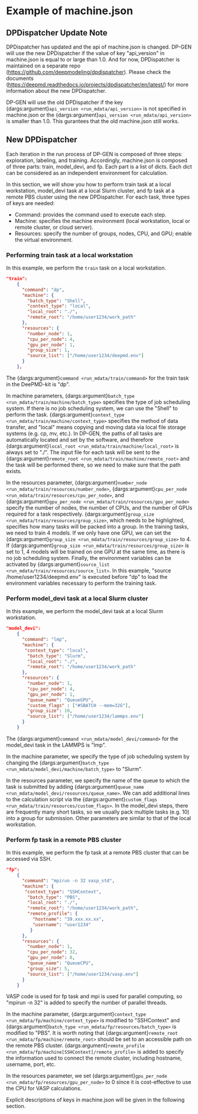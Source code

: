 # Example of machine.json

## DPDispatcher Update Note

DPDispatcher has updated and the api of machine.json is changed. DP-GEN will use the new DPDispatcher if the value of key "api_version" in machine.json is equal to or large than 1.0. And for now, DPDispatcher is maintained on a separate repo (https://github.com/deepmodeling/dpdispatcher). Please check the documents (https://deepmd.readthedocs.io/projects/dpdispatcher/en/latest/) for more information about the new DPDispatcher. 

DP-GEN will use the old DPDispatcher if the key {dargs:argument}`api_version <run_mdata/api_version>` is not specified in machine.json or the {dargs:argument}`api_version <run_mdata/api_version>` is smaller than 1.0. This gurantees that the old machine.json still works.

## New DPDispatcher

Each iteration in the run process of DP-GEN is composed of three steps: exploration, labeling, and training. Accordingly, machine.json is composed of three parts: train, model_devi, and fp. Each part is a list of dicts. Each dict can be considered as an independent environment for calculation. 

In this section, we will show you how to perform train task at a local workstation, model_devi task at a local Slurm cluster, and fp task at a remote PBS cluster using the new DPDispatcher. For each task, three types of keys are needed:
- Command: provides the command used to execute each step.
- Machine: specifies the machine environment (local workstation, local or remote cluster, or cloud server).
- Resources: specify the number of groups, nodes, CPU, and GPU; enable the virtual environment.

### Performing train task at a local workstation

In this example, we perform the `train` task on a local workstation.

```json
"train":
    {
      "command": "dp",
      "machine": {
        "batch_type": "Shell",
        "context_type": "local",
        "local_root": "./",
        "remote_root": "/home/user1234/work_path"
      },
      "resources": {
        "number_node": 1,
        "cpu_per_node": 4,
        "gpu_per_node": 1,
        "group_size": 1,
        "source_list": ["/home/user1234/deepmd.env"]
      }
    },
```

The {dargs:argument}`command <run_mdata/train/command>` for the train task in the DeePMD-kit is "dp".

In machine parameters, {dargs:argument}`batch_type <run_mdata/train/machine/batch_type>` specifies the type of job scheduling system. If there is no job scheduling system, we can use the "Shell" to perform the task. {dargs:argument}`context_type <run_mdata/train/machine/context_type>` specifies the method of data transfer, and "local" means copying and moving data via local file storage systems (e.g. cp, mv, etc.). In DP-GEN, the paths of all tasks are automatically located and set by the software, and therefore {dargs:argument}`local_root <run_mdata/train/machine/local_root>` is always set to "./". The input file for each task will be sent to the {dargs:argument}`remote_root <run_mdata/train/machine/remote_root>` and the task will be performed there, so we need to make sure that the path exists.

In the resources parameter, {dargs:argument}`number_node <run_mdata/train/resources/number_node>`, {dargs:argument}`cpu_per_node <run_mdata/train/resources/cpu_per_node>`, and {dargs:argument}`gpu_per_node <run_mdata/train/resources/gpu_per_node>` specify the number of nodes, the number of CPUs, and the number of GPUs required for a task respectively. {dargs:argument}`group_size <run_mdata/train/resources/group_size>`, which needs to be highlighted, specifies how many tasks will be packed into a group. In the training tasks, we need to train 4 models. If we only have one GPU, we can set the {dargs:argument}`group_size <run_mdata/train/resources/group_size>` to 4. If {dargs:argument}`group_size <run_mdata/train/resources/group_size>` is set to 1, 4  models will be trained on one GPU at the same time, as there is no job scheduling system. Finally, the environment variables can be activated by {dargs:argument}`source_list <run_mdata/train/resources/source_list>`. In this example, "source /home/user1234/deepmd.env" is executed before "dp" to load the environment variables necessary to perform the training task.

### Perform model_devi task at a local Slurm cluster

In this example, we perform the model_devi task at a local Slurm workstation.

```json
"model_devi":
    {
      "command": "lmp",
      "machine": {
       "context_type": "local",
        "batch_type": "Slurm",
        "local_root": "./",
        "remote_root": "/home/user1234/work_path"
      },
      "resources": {
        "number_node": 1,
        "cpu_per_node": 4,
        "gpu_per_node": 1,
        "queue_name": "QueueGPU",
        "custom_flags" : ["#SBATCH --mem=32G"],
        "group_size": 10,
        "source_list": ["/home/user1234/lammps.env"]
      }
    }
```

The {dargs:argument}`command <run_mdata/model_devi/command>` for the model_devi task in the LAMMPS is "lmp".

In the machine parameter, we specify the type of job scheduling system by changing the {dargs:argument}`batch_type <run_mdata/model_devi/machine/batch_type>` to "Slurm".

In the resources parameter, we specify the name of the queue to which the task is submitted by adding {dargs:argument}`queue_name <run_mdata/model_devi/resources/queue_name>`. We can add additional lines to the calculation script via the {dargs:argument}`custom_flags <run_mdata/train/resources/custom_flags>`. In the model_devi steps, there are frequently many short tasks, so we usually pack multiple tasks (e.g. 10) into a group for submission. Other parameters are similar to that of the local workstation.

### Perform fp task in a remote PBS cluster

In this example, we perform the fp task at a remote PBS cluster that can be accessed via SSH.

```json
"fp":
    {
      "command": "mpirun -n 32 vasp_std",
      "machine": {
       "context_type": "SSHContext",
        "batch_type": "PBS",
        "local_root": "./",
        "remote_root": "/home/user1234/work_path",
        "remote_profile": {
          "hostname": "39.xxx.xx.xx",
          "username": "user1234"
         }
      },
      "resources": {
        "number_node": 1,
        "cpu_per_node": 32,
        "gpu_per_node": 0,
        "queue_name": "QueueCPU",
        "group_size": 5,
        "source_list": ["/home/user1234/vasp.env"]
      }
    }
```

VASP code is used for fp task and mpi is used for parallel computing, so "mpirun -n 32" is added to specify the number of parallel threads.

In the machine parameter, {dargs:argument}`context_type <run_mdata/fp/machine/context_type>` is modified to "SSHContext" and {dargs:argument}`batch_type <run_mdata/fp/resources/batch_type>` is modified to "PBS". It is worth noting that {dargs:argument}`remote_root <run_mdata/fp/machine/remote_root>` should be set to an accessible path on the remote PBS cluster. {dargs:argument}`remote_profile <run_mdata/fp/machine[SSHContext]/remote_profile>` is added to specify the information used to connect the remote cluster, including hostname, username,  port, etc. 

In the resources parameter, we set {dargs:argument}`gpu_per_node <run_mdata/fp/resources/gpu_per_node>` to 0 since it is cost-effective to use the CPU for VASP calculations.

Explicit descriptions of keys in machine.json will be given in the following section.
